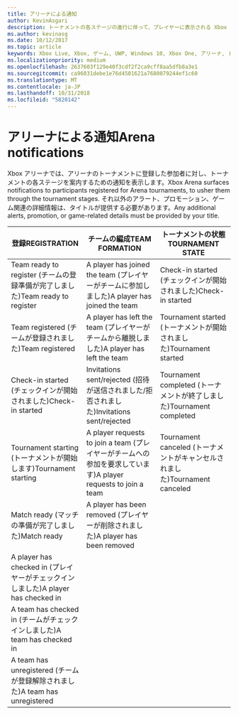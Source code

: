 ```yaml
---
title: アリーナによる通知
author: KevinAsgari
description: トーナメントの各ステージの進行に伴って、プレイヤーに表示される Xbox アリーナの通知について説明します。
ms.author: kevinasg
ms.date: 10/12/2017
ms.topic: article
keywords: Xbox Live, Xbox, ゲーム, UWP, Windows 10, Xbox One, アリーナ, トーナメント, UX
ms.localizationpriority: medium
ms.openlocfilehash: 2637603f129e40f3cdf2f2ca9cff8aa5dfb8a3e1
ms.sourcegitcommit: ca96031debe1e76d4501621a7680079244ef1c60
ms.translationtype: MT
ms.contentlocale: ja-JP
ms.lasthandoff: 10/31/2018
ms.locfileid: "5820142"
---
```

# <a name="arena-notifications"></a><span data-ttu-id="965c3-104">アリーナによる通知</span><span class="sxs-lookup"><span data-stu-id="965c3-104">Arena notifications</span></span>

<span data-ttu-id="965c3-105">Xbox アリーナでは、アリーナのトーナメントに登録した参加者に対し、トーナメントの各ステージを案内するための通知を表示します。</span><span class="sxs-lookup"><span data-stu-id="965c3-105">Xbox Arena surfaces notifications to participants registered for Arena tournaments, to usher them through the tournament stages.</span></span> <span data-ttu-id="965c3-106">それ以外のアラート、プロモーション、ゲーム関連の詳細情報は、タイトルが提供する必要があります。</span><span class="sxs-lookup"><span data-stu-id="965c3-106">Any additional alerts, promotion, or game-related details must be provided by your title.</span></span>

<span data-ttu-id="965c3-107">登録</span><span class="sxs-lookup"><span data-stu-id="965c3-107">REGISTRATION</span></span> | <span data-ttu-id="965c3-108">チームの編成</span><span class="sxs-lookup"><span data-stu-id="965c3-108">TEAM FORMATION</span></span> | <span data-ttu-id="965c3-109">トーナメントの状態</span><span class="sxs-lookup"><span data-stu-id="965c3-109">TOURNAMENT STATE</span></span>
--- | --- | ---
<span data-ttu-id="965c3-110">Team ready to register (チームの登録準備が完了しました)</span><span class="sxs-lookup"><span data-stu-id="965c3-110">Team ready to register</span></span> | <span data-ttu-id="965c3-111">A player has joined the team (プレイヤーがチームに参加しました)</span><span class="sxs-lookup"><span data-stu-id="965c3-111">A player has joined the team</span></span> | <span data-ttu-id="965c3-112">Check-in started (チェックインが開始されました)</span><span class="sxs-lookup"><span data-stu-id="965c3-112">Check-in started</span></span>
<span data-ttu-id="965c3-113">Team registered (チームが登録されました)</span><span class="sxs-lookup"><span data-stu-id="965c3-113">Team registered</span></span> | <span data-ttu-id="965c3-114">A player has left the team (プレイヤーがチームから離脱しました)</span><span class="sxs-lookup"><span data-stu-id="965c3-114">A player has left the team</span></span> | <span data-ttu-id="965c3-115">Tournament started (トーナメントが開始されました)</span><span class="sxs-lookup"><span data-stu-id="965c3-115">Tournament started</span></span>
<span data-ttu-id="965c3-116">Check-in started (チェックインが開始されました)</span><span class="sxs-lookup"><span data-stu-id="965c3-116">Check-in started</span></span> | <span data-ttu-id="965c3-117">Invitations sent/rejected (招待が送信されました/拒否されました)</span><span class="sxs-lookup"><span data-stu-id="965c3-117">Invitations sent/rejected</span></span> | <span data-ttu-id="965c3-118">Tournament completed (トーナメントが終了しました)</span><span class="sxs-lookup"><span data-stu-id="965c3-118">Tournament completed</span></span>
<span data-ttu-id="965c3-119">Tournament starting (トーナメントが開始します)</span><span class="sxs-lookup"><span data-stu-id="965c3-119">Tournament starting</span></span> | <span data-ttu-id="965c3-120">A player requests to join a team (プレイヤーがチームへの参加を要求しています)</span><span class="sxs-lookup"><span data-stu-id="965c3-120">A player requests to join a team</span></span> | <span data-ttu-id="965c3-121">Tournament canceled (トーナメントがキャンセルされました)</span><span class="sxs-lookup"><span data-stu-id="965c3-121">Tournament canceled</span></span>
<span data-ttu-id="965c3-122">Match ready (マッチの準備が完了しました)</span><span class="sxs-lookup"><span data-stu-id="965c3-122">Match ready</span></span> | <span data-ttu-id="965c3-123">A player has been removed (プレイヤーが削除されました)</span><span class="sxs-lookup"><span data-stu-id="965c3-123">A player has been removed</span></span> |
<span data-ttu-id="965c3-124">A player has checked in (プレイヤーがチェックインしました)</span><span class="sxs-lookup"><span data-stu-id="965c3-124">A player has checked in</span></span> | |
<span data-ttu-id="965c3-125">A team has checked in (チームがチェックインしました)</span><span class="sxs-lookup"><span data-stu-id="965c3-125">A team has checked in</span></span> | |
<span data-ttu-id="965c3-126">A team has unregistered (チームが登録解除されました)</span><span class="sxs-lookup"><span data-stu-id="965c3-126">A team has unregistered</span></span> | |
